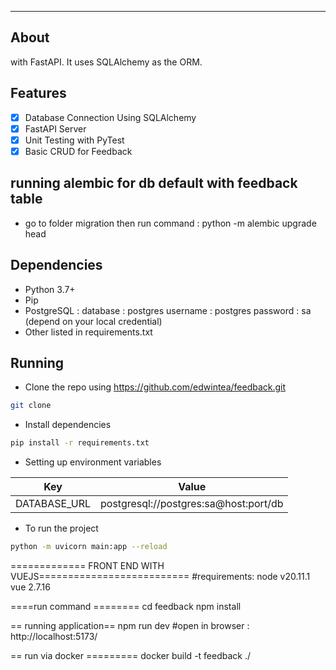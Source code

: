 ---
## About
with FastAPI.
It uses SQLAlchemy as the ORM. 

## Features

- [x] Database Connection Using SQLAlchemy
- [x] FastAPI Server
- [x] Unit Testing with PyTest
- [x] Basic CRUD for Feedback

## running alembic for db default with feedback table
- go to folder migration then run command : python -m alembic upgrade head

## Dependencies

- Python 3.7+
- Pip
- PostgreSQL :
    database : postgres
    username : postgres
    password : sa (depend on your local credential)
- Other listed in requirements.txt

## Running

- Clone the repo using https://github.com/edwintea/feedback.git

```bash
git clone 
```

- Install dependencies

```bash
pip install -r requirements.txt
```

- Setting up environment variables

| Key     | Value |
| ----------- | ----------- |
| DATABASE_URL   | postgresql://postgres:sa@host:port/db|

- To run the project

```bash
python -m uvicorn main:app --reload
```

============= FRONT END WITH VUEJS==========================
#requirements:
node v20.11.1
vue 2.7.16

====run command ========
cd feedback
npm install

== running application==
npm run dev
#open in browser :
http://localhost:5173/


== run via docker =========
docker build -t feedback ./


